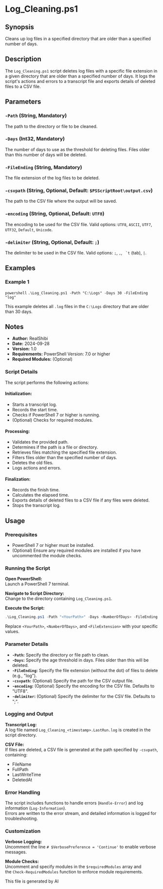 # Log_Cleaning.ps1

## Synopsis
Cleans up log files in a specified directory that are older than a specified number of days.

## Description
The `Log_Cleaning.ps1` script deletes log files with a specific file extension in a given directory that are older than a specified number of days. It logs the script's actions and errors to a transcript file and exports details of deleted files to a CSV file.

## Parameters

### `-Path` (String, Mandatory)
The path to the directory or file to be cleaned.

### `-Days` (Int32, Mandatory)
The number of days to use as the threshold for deleting files. Files older than this number of days will be deleted.

### `-FileEnding` (String, Mandatory)
The file extension of the log files to be deleted.

### `-csvpath` (String, Optional, Default: `$PSScriptRoot\output.csv`)
The path to the CSV file where the output will be saved.

### `-encoding` (String, Optional, Default: `UTF8`)
The encoding to be used for the CSV file.
Valid options: `UTF8`, `ASCII`, `UTF7`, `UTF32`, `Default`, `Unicode`.

### `-delimiter` (String, Optional, Default: `;`)
The delimiter to be used in the CSV file.
Valid options: `;`, `,`, `` `t`` (tab), `|`.

## Examples

### Example 1

`powershell`
`.\Log_Cleaning.ps1 -Path "C:\Logs" -Days 30 -FileEnding "log"`

This example deletes all `.log` files in the `C:\Logs` directory that are older than 30 days.

## Notes

- **Author:** RealShibi
- **Date:** 2024-09-28
- **Version:** 1.0
- **Requirements:** PowerShell Version: 7.0 or higher
- **Required Modules:** (Optional)

### Script Details

The script performs the following actions:

#### Initialization:

- Starts a transcript log.
- Records the start time.
- Checks if PowerShell 7 or higher is running.
- (Optional) Checks for required modules.

#### Processing:

- Validates the provided path.
- Determines if the path is a file or directory.
- Retrieves files matching the specified file extension.
- Filters files older than the specified number of days.
- Deletes the old files.
- Logs actions and errors.

#### Finalization:

- Records the finish time.
- Calculates the elapsed time.
- Exports details of deleted files to a CSV file if any files were deleted.
- Stops the transcript log.

## Usage

### Prerequisites

- PowerShell 7 or higher must be installed.
- (Optional) Ensure any required modules are installed if you have uncommented the module checks.
### Running the Script

**Open PowerShell:**  
Launch a PowerShell 7 terminal.

**Navigate to Script Directory:**  
Change to the directory containing `Log_Cleaning.ps1`.

**Execute the Script:**

```powershell
.\Log_Cleaning.ps1 -Path "<YourPath>" -Days <NumberOfDays> -FileEnding "<FileExtension>"
```

Replace `<YourPath>`, `<NumberOfDays>`, and `<FileExtension>` with your specific values.
### Parameter Details

- **`-Path`:** Specify the directory or file path to clean.
- **`-Days`:** Specify the age threshold in days. Files older than this will be deleted.
- **`-FileEnding`:** Specify the file extension (without the dot) of files to delete (e.g., "log").
- **`-csvpath`:** (Optional) Specify the path for the CSV output file.
- **`-encoding`:** (Optional) Specify the encoding for the CSV file. Defaults to "UTF8".
- **`-delimiter`:** (Optional) Specify the delimiter for the CSV file. Defaults to ";".

### Logging and Output

**Transcript Log:**  
A log file named `Log_Cleaning_<timestamp>.LastRun.log` is created in the script directory.

**CSV File:**  
If files are deleted, a CSV file is generated at the path specified by `-csvpath`, containing:

- FileName
- FullPath
- LastWriteTime
- DeletedAt
### Error Handling

The script includes functions to handle errors (`Handle-Error`) and log information (`Log-Information`).  
Errors are written to the error stream, and detailed information is logged for troubleshooting.
### Customization

**Verbose Logging:**  
Uncomment the line `# $VerbosePreference = 'Continue'` to enable verbose messages.

**Module Checks:**  
Uncomment and specify modules in the `$requiredModules` array and the `Check-RequiredModules` function to enforce module requirements.

This file is generated by AI